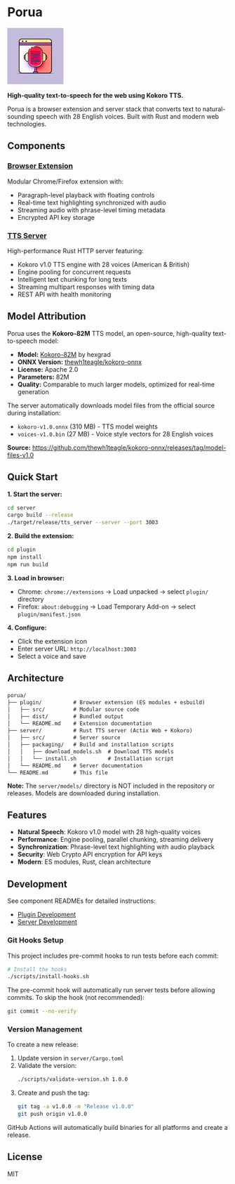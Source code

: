 # Porua

<img src="plugin/icons/icon-128.png" alt="Porua Icon" width="128" height="128">

**High-quality text-to-speech for the web using Kokoro TTS.**

Porua is a browser extension and server stack that converts text to natural-sounding speech with 28 English voices. Built with Rust and modern web technologies.

## Components

### [Browser Extension](plugin/README.md)
Modular Chrome/Firefox extension with:
- Paragraph-level playback with floating controls
- Real-time text highlighting synchronized with audio
- Streaming audio with phrase-level timing metadata
- Encrypted API key storage

### [TTS Server](server/README.md)
High-performance Rust HTTP server featuring:
- Kokoro v1.0 TTS engine with 28 voices (American & British)
- Engine pooling for concurrent requests
- Intelligent text chunking for long texts
- Streaming multipart responses with timing data
- REST API with health monitoring

## Model Attribution

Porua uses the **Kokoro-82M** TTS model, an open-source, high-quality text-to-speech model:

- **Model:** [Kokoro-82M](https://huggingface.co/hexgrad/Kokoro-82M) by hexgrad
- **ONNX Version:** [thewh1teagle/kokoro-onnx](https://github.com/thewh1teagle/kokoro-onnx)
- **License:** Apache 2.0
- **Parameters:** 82M
- **Quality:** Comparable to much larger models, optimized for real-time generation

The server automatically downloads model files from the official source during installation:
- `kokoro-v1.0.onnx` (310 MB) - TTS model weights
- `voices-v1.0.bin` (27 MB) - Voice style vectors for 28 English voices

**Source:** https://github.com/thewh1teagle/kokoro-onnx/releases/tag/model-files-v1.0

## Quick Start

**1. Start the server:**
```bash
cd server
cargo build --release
./target/release/tts_server --server --port 3003
```

**2. Build the extension:**
```bash
cd plugin
npm install
npm run build
```

**3. Load in browser:**
- Chrome: `chrome://extensions` → Load unpacked → select `plugin/` directory
- Firefox: `about:debugging` → Load Temporary Add-on → select `plugin/manifest.json`

**4. Configure:**
- Click the extension icon
- Enter server URL: `http://localhost:3003`
- Select a voice and save

## Architecture

```
porua/
├── plugin/          # Browser extension (ES modules + esbuild)
│   ├── src/         # Modular source code
│   ├── dist/        # Bundled output
│   └── README.md    # Extension documentation
├── server/          # Rust TTS server (Actix Web + Kokoro)
│   ├── src/         # Server source
│   ├── packaging/   # Build and installation scripts
│   │   ├── download_models.sh  # Download TTS models
│   │   └── install.sh          # Installation script
│   └── README.md    # Server documentation
└── README.md        # This file
```

**Note:** The `server/models/` directory is NOT included in the repository or releases. Models are downloaded during installation.

## Features

- **Natural Speech**: Kokoro v1.0 model with 28 high-quality voices
- **Performance**: Engine pooling, parallel chunking, streaming delivery
- **Synchronization**: Phrase-level text highlighting with audio playback
- **Security**: Web Crypto API encryption for API keys
- **Modern**: ES modules, Rust, clean architecture

## Development

See component READMEs for detailed instructions:
- [Plugin Development](plugin/README.md)
- [Server Development](server/README.md)

### Git Hooks Setup

This project includes pre-commit hooks to run tests before each commit:

```bash
# Install the hooks
./scripts/install-hooks.sh
```

The pre-commit hook will automatically run server tests before allowing commits. To skip the hook (not recommended):
```bash
git commit --no-verify
```

### Version Management

To create a new release:

1. Update version in `server/Cargo.toml`
2. Validate the version:
   ```bash
   ./scripts/validate-version.sh 1.0.0
   ```
3. Create and push the tag:
   ```bash
   git tag -a v1.0.0 -m "Release v1.0.0"
   git push origin v1.0.0
   ```

GitHub Actions will automatically build binaries for all platforms and create a release.

## License

MIT
